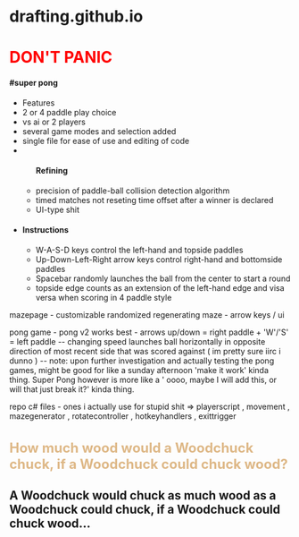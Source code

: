 # drafting.github.io
<h1 style="color: red;">DON'T
PANIC</h1>
<h4>#super pong</h4>
<ul>
  <li>Features</li>
  <li>2 or 4 paddle play choice</li>
  <li>vs ai or 2 players</li>
  <li>several game modes and selection added</li>
  <li>single file for ease of use and editing of code</li>
  <li>
    <ul><h4>Refining</h4>
    <li>precision of paddle-ball collision detection algorithm</li>
    <li>timed matches not reseting time offset after a winner is declared</li>
    <li>UI-type shit</li>
  </ul>
  </li>
  <li><h4>Instructions</h4></li>
    <ul>
      <li>W-A-S-D keys control the left-hand and topside paddles</li>
      <li>Up-Down-Left-Right arrow keys control right-hand and bottomside paddles</li>
      <li>Spacebar randomly launches the ball from the center to start a round</li>
      <li>topside edge counts as an extension of the left-hand edge and visa versa when scoring in 4 paddle style</li>
    </ul>
  </ul>

mazepage - customizable randomized regenerating maze - arrow keys / ui

pong game - pong v2 works best - arrows up/down = right paddle + 'W'/'S' = left paddle -- changing speed launches ball horizontally in opposite direction of most recent side that was scored against ( im pretty sure iirc i dunno )
-- note: upon further investigation and actually testing the pong games, might be good for like a sunday afternoon 'make it work' kinda thing. Super Pong however is more like a ' oooo, maybe  I will add this, or will that just break it?' kinda thing.

repo c# files - ones i actually use for stupid shit => playerscript , movement , mazegenerator , rotatecontroller , hotkeyhandlers , exittrigger 

<h3 style="color:BurlyWood; font-size:1.5rem;">
How much wood would a Woodchuck chuck, if a Woodchuck could chuck wood? 
</h3> 
<h2>
A Woodchuck would chuck as much wood as a Woodchuck could chuck, if a Woodchuck could chuck wood...
</h2>
